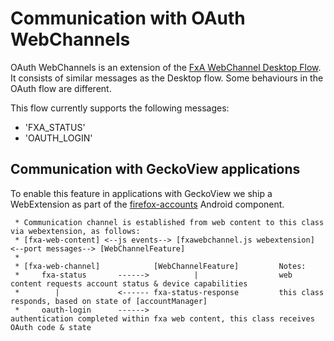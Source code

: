 # Communication with OAuth WebChannels

OAuth WebChannels is an extension of the [FxA WebChannel Desktop Flow](fx-webchannel.md).
It consists of similar messages as the Desktop flow. Some behaviours in the OAuth flow are different.

This flow currently supports the following messages:

-   'FXA_STATUS'
-   'OAUTH_LOGIN'

## Communication with GeckoView applications

To enable this feature in applications with GeckoView we ship a WebExtension
as part of the [firefox-accounts](https://github.com/mozilla-mobile/android-components/blob/master/components/service/firefox-accounts/README.md) Android component.

```
 * Communication channel is established from web content to this class via webextension, as follows:
 * [fxa-web-content] <--js events--> [fxawebchannel.js webextension] <--port messages--> [WebChannelFeature]
 *
 * [fxa-web-channel]            [WebChannelFeature]         Notes:
 *     fxa-status       ------>          |                  web content requests account status & device capabilities
 *        |             <------ fxa-status-response         this class responds, based on state of [accountManager]
 *     oauth-login      ------>                             authentication completed within fxa web content, this class receives OAuth code & state
```
